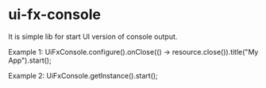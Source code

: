 ui-fx-console
================
It is simple lib for start UI version of console output.

Example 1: UiFxConsole.configure().onClose(() -> resource.close()).title("My App").start();

Example 2: UiFxConsole.getInstance().start();